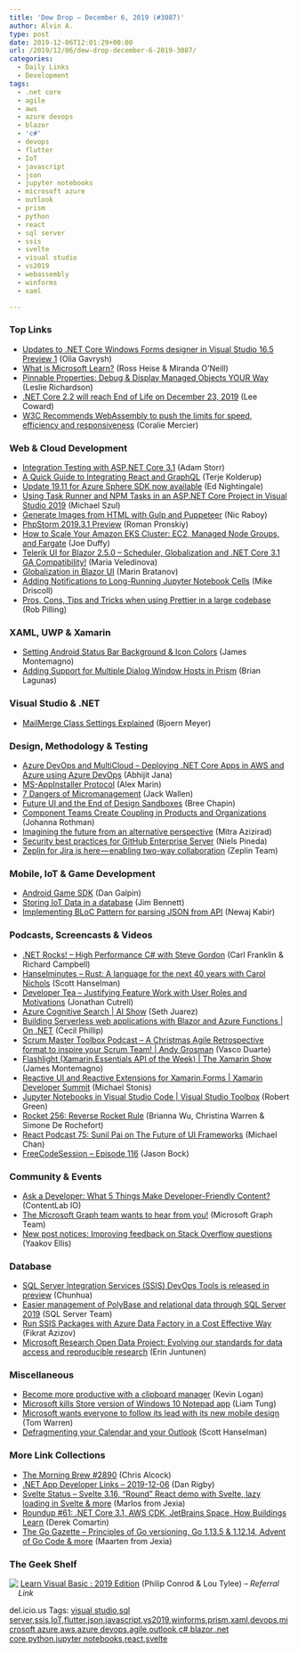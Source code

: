 ```yaml
---
title: 'Dew Drop – December 6, 2019 (#3087)'
author: Alvin A.
type: post
date: 2019-12-06T12:01:29+00:00
url: /2019/12/06/dew-drop-december-6-2019-3087/
categories:
  - Daily Links
  - Development
tags:
  - .net core
  - agile
  - aws
  - azure devops
  - blazor
  - 'c#'
  - devops
  - flutter
  - IoT
  - javascript
  - json
  - jupyter notebooks
  - microsoft azure
  - outlook
  - prism
  - python
  - react
  - sql server
  - ssis
  - svelte
  - visual studio
  - vs2019
  - webassembly
  - winforms
  - xaml

---
```

### <a name="top"></a>Top Links

  * <a href="https://devblogs.microsoft.com/dotnet/updates-to-net-core-windows-forms-designer-in-visual-studio-16-5-preview-1/" target="_blank" rel="noopener noreferrer">Updates to .NET Core Windows Forms designer in Visual Studio 16.5 Preview 1</a> (Olia Gavrysh)
  * <a href="https://channel9.msdn.com/Blogs/One-Dev-Minute/What-is-Microsoft-Learn?WT.mc_id=DX_MVP4025064" target="_blank" rel="noopener noreferrer">What is Microsoft Learn?</a> (Ross Heise & Miranda O&#8217;Neill)
  * <a href="https://devblogs.microsoft.com/visualstudio/pinnable-properties-debug-display-managed-objects-your-way/" target="_blank" rel="noopener noreferrer">Pinnable Properties: Debug & Display Managed Objects YOUR Way</a> (Leslie Richardson)
  * <a href="https://devblogs.microsoft.com/dotnet/net-core-2-2-will-reach-end-of-life-on-december-23-2019/" target="_blank" rel="noopener noreferrer">.NET Core 2.2 will reach End of Life on December 23, 2019</a> (Lee Coward)
  * <a href="https://www.w3.org/blog/news/archives/8123" target="_blank" rel="noopener noreferrer">W3C Recommends WebAssembly to push the limits for speed, efficiency and responsiveness</a> (Coralie Mercier)



### <a name="web"></a>Web & Cloud Development

  * <a href="http://adamstorr.azurewebsites.net/blog/integration-testing-with-aspnetcore-3-1" target="_blank" rel="noopener noreferrer">Integration Testing with ASP.NET Core 3.1</a> (Adam Storr)
  * <a href="https://developer.okta.com/blog/2019/12/05/react-graphql-integration-guide" target="_blank" rel="noopener noreferrer">A Quick Guide to Integrating React and GraphQL</a> (Terje Kolderup)
  * <a href="https://techcommunity.microsoft.com/t5/Internet-of-Things/Update-19-11-for-Azure-Sphere-SDK-now-available/ba-p/1051687" target="_blank" rel="noopener noreferrer">Update 19.11 for Azure Sphere SDK now available</a> (Ed Nightingale)
  * <a href="https://codepunk.io/using-task-runner-and-npm-tasks-in-an-asp-net-core-project-in-visual-studio-2019/" target="_blank" rel="noopener noreferrer">Using Task Runner and NPM Tasks in an ASP.NET Core Project in Visual Studio 2019</a> (Michael Szul)
  * <a href="https://www.thepolyglotdeveloper.com/2019/12/generate-images-from-html-with-gulp-and-puppeteer/" target="_blank" rel="noopener noreferrer">Generate Images from HTML with Gulp and Puppeteer</a> (Nic Raboy)
  * <a href="https://blog.jetbrains.com/phpstorm/2019/12/phpstorm-2019-3-1-preview/" target="_blank" rel="noopener noreferrer">PhpStorm 2019.3.1 Preview</a> (Roman Pronskiy)
  * <a href="https://www.pulumi.com/blog/aws-eks-managed-nodes-fargate/" target="_blank" rel="noopener noreferrer">How to Scale Your Amazon EKS Cluster: EC2, Managed Node Groups, and Fargate</a> (Joe Duffy)
  * <a href="https://www.telerik.com/blogs/telerik-ui-for-blazor-2.5.0-scheduler-globalization-and-.net-core-3.1-ga-compatibility" target="_blank" rel="noopener noreferrer">Telerik UI for Blazor 2.5.0 – Scheduler, Globalization and .NET Core 3.1 GA Compatibility!</a> (Maria Veledinova)
  * <a href="https://www.telerik.com/blogs/globalization-in-blazor-ui" target="_blank" rel="noopener noreferrer">Globalization in Blazor UI</a> (Marin Bratanov)
  * <a href="http://www.blog.pythonlibrary.org/2019/12/04/adding-notifications-to-long-running-jupyter-notebook-cells/" target="_blank" rel="noopener noreferrer">Adding Notifications to Long-Running Jupyter Notebook Cells</a> (Mike Driscoll)
  * <a href="https://blog.scottlogic.com/2019/12/05/prettier-tips-and-tricks-for-large-codebases.html" target="_blank" rel="noopener noreferrer">Pros, Cons, Tips and Tricks when using Prettier in a large codebase</a> (Rob Pilling)



### <a name="silverlight"></a>XAML, UWP & Xamarin

  * <a href="https://montemagno.com/setting-android-status-bar-background-icon-colors/" target="_blank" rel="noopener noreferrer">Setting Android Status Bar Background & Icon Colors</a> (James Montemagno)
  * <a href="https://brianlagunas.com/adding-support-for-multiple-dialog-window-hosts-in-prism/" target="_blank" rel="noopener noreferrer">Adding Support for Multiple Dialog Window Hosts in Prism</a> (Brian Lagunas)



### <a name="dotnet"></a>Visual Studio & .NET

  * <a href="https://www.textcontrol.com/blog/2019/12/05/mailmerge-settings-explained/" target="_blank" rel="noopener noreferrer">MailMerge Class Settings Explained</a> (Bjoern Meyer)



### <a name="design"></a>Design, Methodology & Testing

  * <a href="https://abhijitjana.net/2019/12/06/azure-devops-and-multicloud-deploying-net-core-apps-in-aws-and-azure-using-azure-devops/" target="_blank" rel="noopener noreferrer">Azure DevOps and MultiCloud – Deploying .NET Core Apps in AWS and Azure using Azure DevOps</a> (Abhijit Jana)
  * <a href="https://www.advancedinstaller.com/ms-appinstaller-protocol.html" target="_blank" rel="noopener noreferrer">MS-AppInstaller Protocol</a> (Alex Marin)
  * <a href="https://www.pluralsight.com/blog/business-professional/why-micromanagement-is-bad" target="_blank" rel="noopener noreferrer">7 Dangers of Micromanagement</a> (Jack Wallen)
  * <a href="https://www.toptal.com/designers/ui/changing-the-unit-of-design" target="_blank" rel="noopener noreferrer">Future UI and the End of Design Sandboxes</a> (Bree Chapin)
  * <a href="http://feedproxy.google.com/~r/ManagingProductDevelopment/~3/RlA2MGJ29FU/" target="_blank" rel="noopener noreferrer">Component Teams Create Coupling in Products and Organizations</a> (Johanna Rothman)
  * <a href="https://blogs.microsoft.com/blog/2019/12/05/imagining-the-future-from-an-alternative-perspective/" target="_blank" rel="noopener noreferrer">Imagining the future from an alternative perspective</a> (Mitra Azizirad)
  * <a href="https://github.blog/2019-12-05-security-best-practices-for-github-enterprise-server/" target="_blank" rel="noopener noreferrer">Security best practices for GitHub Enterprise Server</a> (Niels Pineda)
  * <a href="https://blog.zeplin.io/zeplin-for-jira-is-here-enabling-two-way-collaboration-8f59c03a5faf?source=rss----42748f0aa96f---4" target="_blank" rel="noopener noreferrer">Zeplin for Jira is here — enabling two-way collaboration</a> (Zeplin Team)



### <a name="mobile"></a>Mobile, IoT & Game Development

  * <a href="http://feedproxy.google.com/~r/blogspot/hsDu/~3/vQ49_yZD4Fo/android-game-sdk.html" target="_blank" rel="noopener noreferrer">Android Game SDK</a> (Dan Galpin)
  * <a href="https://www.jimbobbennett.io/storing-iot-data-in-a-database/" target="_blank" rel="noopener noreferrer">Storing IoT Data in a database</a> (Jim Bennett)
  * <a href="https://medium.com/flutter-community/implementing-bloc-pattern-for-parsing-json-from-api-5ac538d5179f?source=rss----86fb29d7cc6a---4" target="_blank" rel="noopener noreferrer">Implementing BLoC Pattern for parsing JSON from API</a> (Newaj Kabir)



### <a name="podcasts"></a>Podcasts, Screencasts & Videos

  * <a href="http://www.dotnetrocks.com/default.aspx?ShowNum=1664" target="_blank" rel="noopener noreferrer">.NET Rocks! &#8211; High Performance C# with Steve Gordon</a> (Carl Franklin & Richard Campbell)
  * <a href="https://hanselminutes.simplecast.com/episodes/rust-a-language-for-the-next-40-years-with-carol-nichols-bJ5Ed4xt" target="_blank" rel="noopener noreferrer">Hanselminutes &#8211; Rust: A language for the next 40 years with Carol Nichols</a> (Scott Hanselman)
  * <a href="http://developertea.simplecast.fm/279c400b" target="_blank" rel="noopener noreferrer">Developer Tea &#8211; Justifying Feature Work with User Roles and Motivations</a> (Jonathan Cutrell)
  * <a href="https://channel9.msdn.com/Shows/AI-Show/Azure-Cognitive-Search?WT.mc_id=DX_MVP4025064" target="_blank" rel="noopener noreferrer">Azure Cognitive Search | AI Show</a> (Seth Juarez)
  * <a href="https://channel9.msdn.com/Shows/On-NET/Blazor-and-Azure-Functions?WT.mc_id=DX_MVP4025064" target="_blank" rel="noopener noreferrer">Building Serverless web applications with Blazor and Azure Functions | On .NET</a> (Cecil Phillip)
  * <a href="http://scrummastertoolbox.libsyn.com/a-christmas-agile-retrospective-format-to-inspire-your-scrum-team-andy-grosman" target="_blank" rel="noopener noreferrer">Scrum Master Toolbox Podcast &#8211; A Christmas Agile Retrospective format to inspire your Scrum Team! | Andy Grosman</a> (Vasco Duarte)
  * <a href="https://channel9.msdn.com/Shows/XamarinShow/Flashlight-XamarinEssentials-API-of-the-Week?WT.mc_id=DX_MVP4025064" target="_blank" rel="noopener noreferrer">Flashlight (Xamarin.Essentials API of the Week) | The Xamarin Show</a> (James Montemagno)
  * <a href="http://www.youtube.com/watch?v=vvBnn6GiM_k" target="_blank" rel="noopener noreferrer">Reactive UI and Reactive Extensions for Xamarin.Forms | Xamarin Developer Summit</a> (Michael Stonis)
  * <a href="https://channel9.msdn.com/Shows/Visual-Studio-Toolbox/Jupyter-Notebooks-in-Visual-Studio-Code?WT.mc_id=DX_MVP4025064" target="_blank" rel="noopener noreferrer">Jupyter Notebooks in Visual Studio Code | Visual Studio Toolbox</a> (Robert Green)
  * <a href="http://relay.fm/rocket/256" target="_blank" rel="noopener noreferrer">Rocket 256: Reverse Rocket Rule</a> (Brianna Wu, Christina Warren & Simone De Rochefort)
  * <a href="http://reactpodcast.com/75" target="_blank" rel="noopener noreferrer">React Podcast 75: Sunil Pai on The Future of UI Frameworks</a> (Michael Chan)
  * <a href="https://www.youtube.com/watch?v=Qb_ZZf0U2hU" target="_blank" rel="noopener noreferrer">FreeCodeSession &#8211; Episode 116</a> (Jason Bock)



### <a name="events"></a>Community & Events

  * <a href="https://developermedia.com/developer-friendly-content/" target="_blank" rel="noopener noreferrer">Ask a Developer: What 5 Things Make Developer-Friendly Content?</a> (ContentLab IO)
  * <a href="https://developer.microsoft.com/en-us/graph/blogs/the-microsoft-graph-team-wants-to-hear-from-you/" target="_blank" rel="noopener noreferrer">The Microsoft Graph team wants to hear from you!</a> (Microsoft Graph Team)
  * <a href="https://stackoverflow.blog/2019/12/05/new-post-notices-improving-feedback-on-stack-overflow-questions/" target="_blank" rel="noopener noreferrer">New post notices: Improving feedback on Stack Overflow questions</a> (Yaakov Ellis)



### <a name="sql"></a>Database

  * <a href="https://techcommunity.microsoft.com/t5/SQL-Server-Integration-Services/SQL-Server-Integration-Services-SSIS-DevOps-Tools-is-released-in/ba-p/1051744" target="_blank" rel="noopener noreferrer">SQL Server Integration Services (SSIS) DevOps Tools is released in preview</a> (Chunhua)
  * <a href="https://cloudblogs.microsoft.com/sqlserver/2019/12/05/easier-management-of-polybase-and-relational-data-through-sql-server-2019/" target="_blank" rel="noopener noreferrer">Easier management of PolyBase and relational data through SQL Server 2019</a> (SQL Server Team)
  * <a href="http://feedproxy.google.com/~r/MSSQLTips-LatestSqlServerTips/~3/cZkV-cAeqXs/" target="_blank" rel="noopener noreferrer">Run SSIS Packages with Azure Data Factory in a Cost Effective Way</a> (Fikrat Azizov)
  * <a href="https://www.microsoft.com/en-us/research/blog/microsoft-research-open-data-project-evolving-our-standards-for-data-access-and-reproducible-research/" target="_blank" rel="noopener noreferrer">Microsoft Research Open Data Project: Evolving our standards for data access and reproducible research</a> (Erin Juntunen)



### <a name="misc"></a>Miscellaneous

  * <a href="https://www.aligneddev.net/blog/2019/productivity-tip-clipboard/" target="_blank" rel="noopener noreferrer">Become more productive with a clipboard manager</a> (Kevin Logan)
  * <a href="https://www.zdnet.com/article/microsoft-kills-store-version-of-windows-10-notepad-app/#ftag=RSSbaffb68" target="_blank" rel="noopener noreferrer">Microsoft kills Store version of Windows 10 Notepad app</a> (Liam Tung)
  * <a href="https://www.theverge.com/2019/12/5/20996748/microsoft-fluent-design-mobile-office-apps-new-updates-features" target="_blank" rel="noopener noreferrer">Microsoft wants everyone to follow its lead with its new mobile design</a> (Tom Warren)
  * <a href="http://feeds.hanselman.com/~/611525720/0/scotthanselman~Defragmenting-your-Calendar-and-your-Outlook.aspx" target="_blank" rel="noopener noreferrer">Defragmenting your Calendar and your Outlook</a> (Scott Hanselman)



### <a name="links"></a>More Link Collections

  * <a href="http://feedproxy.google.com/~r/ReflectivePerspective/~3/QLp_vENP2Gw/" target="_blank" rel="noopener noreferrer">The Morning Brew #2890</a> (Chris Alcock)
  * <a href="https://links.danrigby.com/2019/12/app-developer-links-2019-12-06/" target="_blank" rel="noopener noreferrer">.NET App Developer Links &#8211; 2019-12-06</a> (Dan Rigby)
  * <a href="http://www.sveltestatus.com/archive/213386" target="_blank" rel="noopener noreferrer">Svelte Status &#8211; Svelte 3.16, &#8220;Round&#8221; React demo with Svelte, lazy loading in Svelte & more</a> (Marlos from Jexia)
  * <a href="https://codeopinion.com/roundup-61/" target="_blank" rel="noopener noreferrer">Roundup #61: .NET Core 3.1, AWS CDK, JetBrains Space, How Buildings Learn</a> (Derek Comartin)
  * <a href="http://www.go-gazette.com/archive/213191" target="_blank" rel="noopener noreferrer">The Go Gazette &#8211; Principles of Go versioning, Go 1.13.5 & 1.12.14, Advent of Go Code & more</a> (Maarten from Jexia)



### <a name="shelf"></a>The Geek Shelf

<a href="https://www.amazon.com/Learn-Visual-Basic-Philip-Conrod-ebook/dp/B07YQ8BVPZ/?tag=amavin-20" target="_blank" rel="noopener noreferrer"><img decoding="async" align="left" style="margin: 0px 0px 10px; border: 0px currentcolor; border-image: none; float: left; display: inline; background-image: none;" src="https://m.media-amazon.com/images/I/91GDQSB9vAL._AC_UY218_ML3_.jpg" border="0" /></a>&nbsp;<a href="https://www.amazon.com/Learn-Visual-Basic-Philip-Conrod-ebook/dp/B07YQ8BVPZ/?tag=amavin-20" target="_blank" rel="noopener noreferrer">Learn Visual Basic : 2019 Edition</a> (Philip Conrod & Lou Tylee) _&#8211; Referral Link_









<div class="wlWriterEditableSmartContent" id="scid:77ECF5F8-D252-44F5-B4EB-D463C5396A79:8a47e45b-4319-429b-b0de-b81c57ccad35" style="margin: 0px; padding: 0px; float: none; display: inline;">
  del.icio.us Tags: <a href="http://del.icio.us/popular/visual+studio" rel="tag">visual studio</a>,<a href="http://del.icio.us/popular/sql+server" rel="tag">sql server</a>,<a href="http://del.icio.us/popular/ssis" rel="tag">ssis</a>,<a href="http://del.icio.us/popular/IoT" rel="tag">IoT</a>,<a href="http://del.icio.us/popular/flutter" rel="tag">flutter</a>,<a href="http://del.icio.us/popular/json" rel="tag">json</a>,<a href="http://del.icio.us/popular/javascript" rel="tag">javascript</a>,<a href="http://del.icio.us/popular/vs2019" rel="tag">vs2019</a>,<a href="http://del.icio.us/popular/winforms" rel="tag">winforms</a>,<a href="http://del.icio.us/popular/prism" rel="tag">prism</a>,<a href="http://del.icio.us/popular/xaml" rel="tag">xaml</a>,<a href="http://del.icio.us/popular/devops" rel="tag">devops</a>,<a href="http://del.icio.us/popular/microsoft+azure" rel="tag">microsoft azure</a>,<a href="http://del.icio.us/popular/aws" rel="tag">aws</a>,<a href="http://del.icio.us/popular/azure+devops" rel="tag">azure devops</a>,<a href="http://del.icio.us/popular/agile" rel="tag">agile</a>,<a href="http://del.icio.us/popular/outlook" rel="tag">outlook</a>,<a href="http://del.icio.us/popular/c%23" rel="tag">c#</a>,<a href="http://del.icio.us/popular/blazor" rel="tag">blazor</a>,<a href="http://del.icio.us/popular/.net+core" rel="tag">.net core</a>,<a href="http://del.icio.us/popular/python" rel="tag">python</a>,<a href="http://del.icio.us/popular/jupyter+notebooks" rel="tag">jupyter notebooks</a>,<a href="http://del.icio.us/popular/react" rel="tag">react</a>,<a href="http://del.icio.us/popular/svelte" rel="tag">svelte</a>
</div>